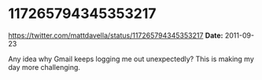 # 117265794345353217
https://twitter.com/mattdavella/status/117265794345353217
**Date:** 2011-09-23

Any idea why Gmail keeps logging me out unexpectedly? This is making my day more challenging.
